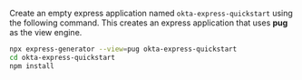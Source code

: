 Create an empty express application named `okta-express-quickstart` using the following command. This creates an express application that uses **pug** as the view engine.

```bash
npx express-generator --view=pug okta-express-quickstart
cd okta-express-quickstart
npm install
```
